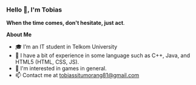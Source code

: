 <h3 title="hello"> Hello 👋, I'm Tobias</h3>

**When the time comes, don't hesitate, just act**.

**About Me**

- 🎓 I’m an IT student in Telkom University
- 🌱 I have a bit of experience in some language such as C++, Java, and HTML5 (HTML, CSS, JS). 
- 🤔 I'm interested in games in general.
- 📫 Contact me at [tobiassitumorang81@gmail.com](mailto:tobiassitumorang81@gmail.com)

<!---
tobias-tcs/tobias-tcs is a ✨ special ✨ repository because its `README.md` (this file) appears on your GitHub profile.
You can click the Preview link to take a look at your changes.
--->

